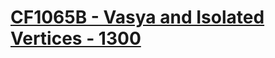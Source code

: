 # [CF1065B - Vasya and Isolated Vertices - 1300](https://codeforces.com/problemset/problem/1065/B)
<!--tags: constructive algorithms, graphs-->
